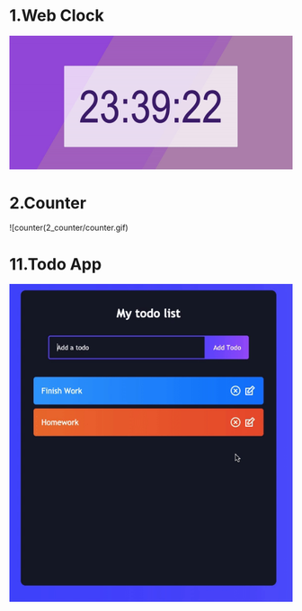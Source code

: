 # 1.Web Clock
![web clock](1_digital_clock/web_clock.gif)

# 2.Counter
![counter(2_counter/counter.gif)

# 11.Todo App
![to-do](11_react_to_do_app/to-do/to-do.gif)


